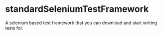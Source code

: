 # standardSeleniumTestFramework
A selenium based test framework that you can download and start writing tests for.
